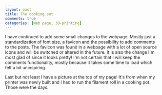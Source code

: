 ```yaml
---
layout: post
title: The cooking pot
comments: true
categories: [Web page, 3D-printing]
---
```


I have continued to add some small changes to the webpage. Mostly just a standardization of font size, a favicon and
the possibility to add comments to the posts. The favicon was found in a webpage with a lot of open source icons and will
be switched or altered in the future. It is also the change I'm most glad of since it looks pretty! I'm not certain that I
will keep the comments functionality, mostly because it takes some time to load which felt a bit uninspiring.

Last but not least I have a picture at the top of my page! It's from when my printer was newly built and I had to run the
filament roll in a cooking pot. Those were the days.
